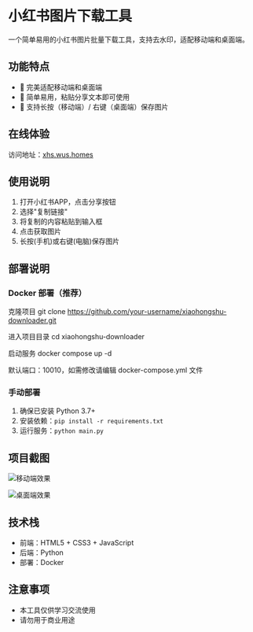 # 小红书图片下载工具

一个简单易用的小红书图片批量下载工具，支持去水印，适配移动端和桌面端。

## 功能特点

- 📱 完美适配移动端和桌面端
- 🚀 简单易用，粘贴分享文本即可使用
- 💫 支持长按（移动端）/ 右键（桌面端）保存图片

## 在线体验

访问地址：[xhs.wus.homes](https://xhs.wus.homes/)

## 使用说明

1. 打开小红书APP，点击分享按钮
2. 选择"复制链接"
3. 将复制的内容粘贴到输入框
4. 点击获取图片
5. 长按(手机)或右键(电脑)保存图片

## 部署说明

### Docker 部署（推荐）

克隆项目
git clone https://github.com/your-username/xiaohongshu-downloader.git

进入项目目录
cd xiaohongshu-downloader

启动服务
docker compose up -d

默认端口：10010，如需修改请编辑 docker-compose.yml 文件

### 手动部署

1. 确保已安装 Python 3.7+
2. 安装依赖：`pip install -r requirements.txt`
3. 运行服务：`python main.py`

## 项目截图

![移动端效果](https://github.com/user-attachments/assets/6efc5a4c-a65b-40ec-8d7f-110e53d2cd2f)

![桌面端效果](https://github.com/user-attachments/assets/984e0731-e140-4d9b-a317-16c13841b497)

## 技术栈

- 前端：HTML5 + CSS3 + JavaScript
- 后端：Python
- 部署：Docker

## 注意事项

- 本工具仅供学习交流使用
- 请勿用于商业用途
